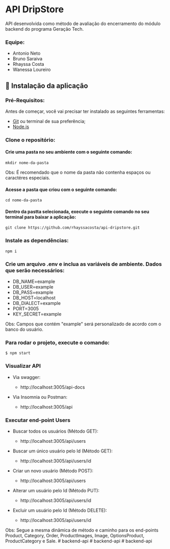# API DripStore

API desenvolvida como método de avaliação do encerramento do módulo backend do programa Geração Tech.

### Equipe:
- Antonio Neto
- Bruno Saraiva
- Rhayssa Costa
- Wanessa Loureiro

## 🚀 Instalação da aplicação

### Pré-Requisitos:

Antes de começar, você vai precisar ter instalado as seguintes ferramentas:
- [Git](https://git-scm.com) ou terminal de sua preferência;
- [Node.js](https://nodejs.org/en/)

### Clone o repositório:

#### Crie uma pasta no seu ambiente com o seguinte comando:
```
mkdir nome-da-pasta
```
Obs: É recomendado que o nome da pasta não contenha espaços ou caractéres especiais.

#### Acesse a pasta que criou com o seguinte comando:
```
cd nome-da-pasta
```

#### Dentro da pastta selecionada, execute o seguinte comando no seu terminal para baixar a aplicação:
```
git clone https://github.com/rhayssacosta/api-dripstore.git
```

### Instale as dependências:

```
npm i 
```

### Crie um arquivo .env e inclua as variáveis de ambiente. Dados que serão necessários:

- DB_NAME=example
- DB_USER=example
- DB_PASS=example
- DB_HOST=localhost
- DB_DIALECT=example
- PORT=3005
- KEY_SECRET=example

Obs: Campos que contém "example" será personalizado de acordo com o banco do usuário. 

### Para rodar o projeto, execute o comando:
```
$ npm start
```

### Visualizar API

- Via swagger:
  - http://localhost:3005/api-docs

- Via Insomnia ou Postman:
  - http://localhost:3005/api

### Executar end-point Users 

- Buscar todos os usuários (Método GET):
  - http://localhost:3005/api/users

- Buscar um único usuário pelo Id (Método GET):
  - http://localhost:3005/api/users/id
 
- Criar un novo usuário (Método POST):
  - http://localhost:3005/api/users
 
- Alterar um usuário pelo Id (Método PUT):
  - http://localhost:3005/api/users/id
 
- Excluir um usuário pelo Id (Método DELETE):
  - http://localhost:3005/api/users/id

Obs: Segue a mesma dinâmica de método e caminho para os end-points Product, Category, Order, ProductImages, Image, OptionsProduct, ProductCategory e Sale.
#   b a c k e n d - a p i  
 #   b a c k e n d - a p i  
 #   b a c k e n d - a p i  
 